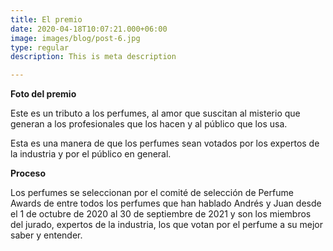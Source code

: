 ```yaml
---
title: El premio
date: 2020-04-18T10:07:21.000+06:00
image: images/blog/post-6.jpg
type: regular
description: This is meta description

---
```

**Foto del premio**

Este es un tributo a los perfumes, al amor que suscitan al misterio que generan a los profesionales que los hacen y al público que los usa.

Esta es una manera de que los perfumes sean votados por los expertos de la industria y por el público en general.

**Proceso**

Los perfumes se seleccionan por el comité de selección de Perfume Awards de entre todos los perfumes que han hablado Andrés y Juan desde el 1 de octubre de 2020 al 30 de septiembre de 2021 y son los miembros del jurado, expertos de la industria, los que votan por el perfume a su mejor saber y entender.
